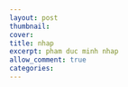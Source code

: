```yaml
---
layout: post
thumbnail: 
cover: 
title: nhap
excerpt: pham duc minh nhap
allow_comment: true
categories: 
---
```

